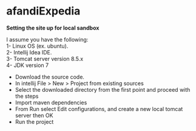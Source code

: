 # afandiExpedia

**Setting the site up for local sandbox**
<br>

I assume you have the following:
<br>
1- Linux OS (ex. ubuntu).<br>
2- Intellij Idea IDE.<br>
3- Tomcat server version 8.5.x<br>
4- JDK version 7

- Download the source code.
- In intellij File > New > Project from existing sources
- Select the downloaded directory from the first point and proceed with the steps
- Import maven dependencies
- From Run select Edit configurations, and create a new local tomcat server then OK
- Run the project
